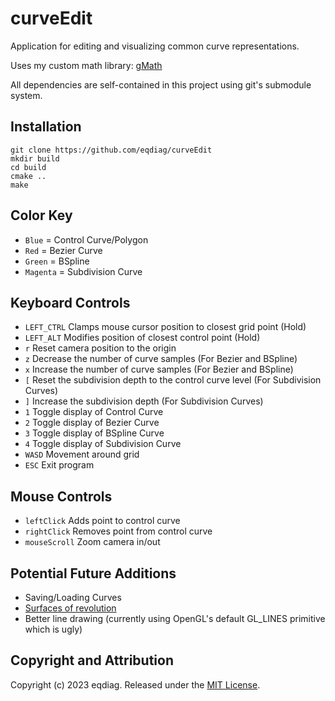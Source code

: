 # curveEdit

Application for editing and visualizing common curve representations.

Uses my custom math library: [gMath](https://github.com/eqdiag/gMath)

All dependencies are self-contained in this project using git's submodule system.

## Installation

```
git clone https://github.com/eqdiag/curveEdit
mkdir build
cd build
cmake ..
make
```

## Color Key
  *  `Blue` = Control Curve/Polygon
  *  `Red` = Bezier Curve
  *  `Green` = BSpline
  *  `Magenta` = Subdivision Curve

## Keyboard Controls

  * `LEFT_CTRL` Clamps mouse cursor position to closest grid point (Hold)
  * `LEFT_ALT` Modifies position of closest control point (Hold)
  * `r` Reset camera position to the origin
  * `z` Decrease the number of curve samples (For Bezier and BSpline)
  * `x` Increase the number of curve samples (For Bezier and BSpline)
  * `[` Reset the subdivision depth to the control curve level (For Subdivision Curves)
  * `]` Increase the subdivision depth (For Subdivision Curves)
  * `1` Toggle display of Control Curve
  * `2` Toggle display of Bezier Curve
  * `3` Toggle display of BSpline Curve
  * `4` Toggle display of Subdivision Curve
  * `WASD` Movement around grid
  * `ESC` Exit program


## Mouse Controls
  * `leftClick` Adds point to control curve
  * `rightClick` Removes point from control curve
  * `mouseScroll` Zoom camera in/out

## Potential Future Additions
* Saving/Loading Curves
* [Surfaces of revolution](https://en.wikipedia.org/wiki/Surface_of_revolution#:~:text=A%20surface%20of%20revolution%20is,is%20the%20solid%20of%20revolution.)
* Better line drawing (currently using OpenGL's default GL_LINES primitive which is ugly)
                       
## Copyright and Attribution
Copyright (c) 2023 eqdiag. Released under the [MIT License](https://github.com/eqdiag/curveEdit/blob/main/LICENSE.md).
